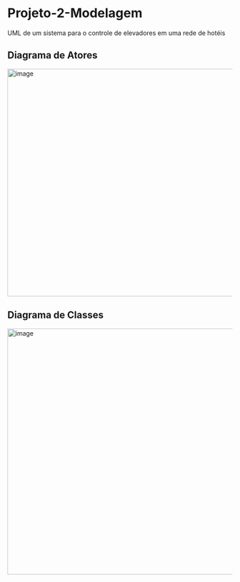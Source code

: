 # Projeto-2-Modelagem
UML de um sistema para  o controle de elevadores em uma rede de hotéis

## Diagrama de Atores 
<img width="684" height="510" alt="image" src="https://github.com/user-attachments/assets/d4921a82-cb8c-4ce3-8682-be4de14d415b" />


## Diagrama de Classes
<img width="818" height="551" alt="image" src="https://github.com/user-attachments/assets/97f2d05d-fc50-43a2-b863-0f72ea0081c0" />

